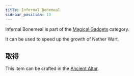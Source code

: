 ```yaml
---
title: Infernal Bonemeal
sidebar_position: 13
---
```


Infernal Bonemeal is part of the [Magical Gadgets](Magical-Gadgets.md) category.

It can be used to speed up the growth of Nether Wart.

## 取得

This item can be crafted in the [Ancient Altar](Ancient-Altar.md).
